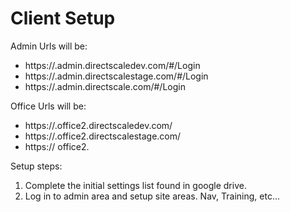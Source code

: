 # Client Setup

Admin Urls will be:

- https://<client>.admin.directscaledev.com/#/Login
- https://<client>.admin.directscalestage.com/#/Login
- https://<client>.admin.directscale.com/#/Login

Office Urls will be: 

- https://<client>.office2.directscaledev.com/
- https://<client>.office2.directscalestage.com/
- https:// office2.<clientdomain>

Setup steps:

1. Complete the initial settings list found in google drive. 
2. Log in to admin area and setup site areas. Nav, Training, etc... 
